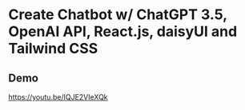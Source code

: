 # Create Chatbot w/ ChatGPT 3.5, OpenAI API, React.js, daisyUI and Tailwind CSS

## Demo 
https://youtu.be/IQJE2VIeXQk


